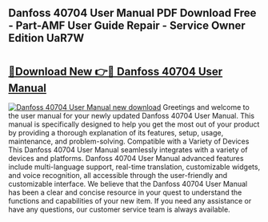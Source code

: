 ## Danfoss 40704 User Manual PDF Download Free - Part-AMF User Guide Repair - Service Owner Edition UaR7W

# <h2><a href="http://cf24208.oget.top/?id=Danfoss+40704+User+Manual">🔗Download New 👉🔴 Danfoss 40704 User Manual</a></h2>

[![Danfoss 40704 User Manual new download](https://i.imgur.com/5g1atiW.png)](http://cf24208.oget.top/?id=Danfoss+40704+User+Manual)
Greetings and welcome to the user manual for your newly updated Danfoss 40704 User Manual. This manual is specifically designed to help you get the most out of your product by providing a thorough explanation of its features, setup, usage, maintenance, and problem-solving. Compatible with a Variety of Devices This Danfoss 40704 User Manual seamlessly integrates with a variety of devices and platforms. Danfoss 40704 User Manual advanced features include multi-language support, real-time translation, customizable widgets, and voice recognition, all accessible through the user-friendly and customizable interface. We believe that the Danfoss 40704 User Manual has been a clear and concise resource in your quest to understand the functions and capabilities of your new item. If you need any assistance or have any questions, our customer service team is always available.
